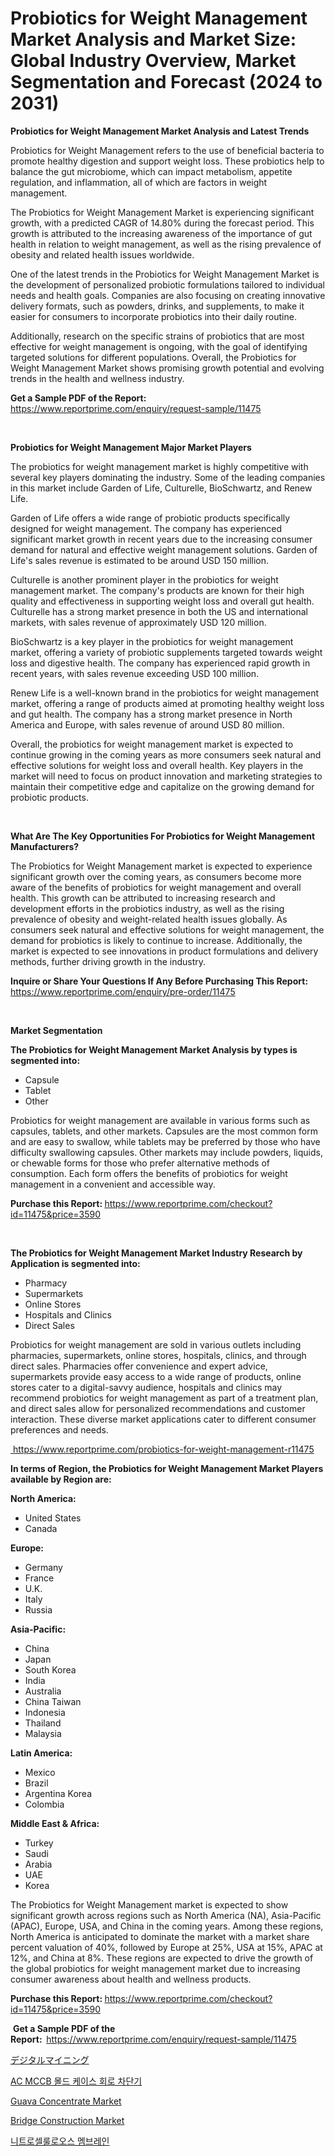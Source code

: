 <p><h1>Probiotics for Weight Management Market Analysis and Market Size: Global Industry Overview, Market Segmentation and Forecast (2024 to 2031)</h1></p><p><strong>Probiotics for Weight Management Market Analysis and Latest Trends</strong></p>
<p><p>Probiotics for Weight Management refers to the use of beneficial bacteria to promote healthy digestion and support weight loss. These probiotics help to balance the gut microbiome, which can impact metabolism, appetite regulation, and inflammation, all of which are factors in weight management.</p><p>The Probiotics for Weight Management Market is experiencing significant growth, with a predicted CAGR of 14.80% during the forecast period. This growth is attributed to the increasing awareness of the importance of gut health in relation to weight management, as well as the rising prevalence of obesity and related health issues worldwide.</p><p>One of the latest trends in the Probiotics for Weight Management Market is the development of personalized probiotic formulations tailored to individual needs and health goals. Companies are also focusing on creating innovative delivery formats, such as powders, drinks, and supplements, to make it easier for consumers to incorporate probiotics into their daily routine.</p><p>Additionally, research on the specific strains of probiotics that are most effective for weight management is ongoing, with the goal of identifying targeted solutions for different populations. Overall, the Probiotics for Weight Management Market shows promising growth potential and evolving trends in the health and wellness industry.</p></p>
<p><strong>Get a Sample PDF of the Report:&nbsp;</strong> <a href="https://www.reportprime.com/enquiry/request-sample/11475">https://www.reportprime.com/enquiry/request-sample/11475</a></p>
<p>&nbsp;</p>
<p><strong>Probiotics for Weight Management Major Market Players</strong></p>
<p><p>The probiotics for weight management market is highly competitive with several key players dominating the industry. Some of the leading companies in this market include Garden of Life, Culturelle, BioSchwartz, and Renew Life.</p><p>Garden of Life offers a wide range of probiotic products specifically designed for weight management. The company has experienced significant market growth in recent years due to the increasing consumer demand for natural and effective weight management solutions. Garden of Life's sales revenue is estimated to be around USD 150 million.</p><p>Culturelle is another prominent player in the probiotics for weight management market. The company's products are known for their high quality and effectiveness in supporting weight loss and overall gut health. Culturelle has a strong market presence in both the US and international markets, with sales revenue of approximately USD 120 million.</p><p>BioSchwartz is a key player in the probiotics for weight management market, offering a variety of probiotic supplements targeted towards weight loss and digestive health. The company has experienced rapid growth in recent years, with sales revenue exceeding USD 100 million.</p><p>Renew Life is a well-known brand in the probiotics for weight management market, offering a range of products aimed at promoting healthy weight loss and gut health. The company has a strong market presence in North America and Europe, with sales revenue of around USD 80 million.</p><p>Overall, the probiotics for weight management market is expected to continue growing in the coming years as more consumers seek natural and effective solutions for weight loss and overall health. Key players in the market will need to focus on product innovation and marketing strategies to maintain their competitive edge and capitalize on the growing demand for probiotic products.</p></p>
<p>&nbsp;</p>
<p><strong>What Are The Key Opportunities For Probiotics for Weight Management Manufacturers?</strong></p>
<p><p>The Probiotics for Weight Management market is expected to experience significant growth over the coming years, as consumers become more aware of the benefits of probiotics for weight management and overall health. This growth can be attributed to increasing research and development efforts in the probiotics industry, as well as the rising prevalence of obesity and weight-related health issues globally. As consumers seek natural and effective solutions for weight management, the demand for probiotics is likely to continue to increase. Additionally, the market is expected to see innovations in product formulations and delivery methods, further driving growth in the industry.</p></p>
<p><strong>Inquire or Share Your Questions If Any Before Purchasing This Report:</strong> <a href="https://www.reportprime.com/enquiry/pre-order/11475">https://www.reportprime.com/enquiry/pre-order/11475</a></p>
<p>&nbsp;</p>
<p><strong>Market Segmentation</strong></p>
<p><strong>The Probiotics for Weight Management Market Analysis by types is segmented into:</strong></p>
<p><ul><li>Capsule</li><li>Tablet</li><li>Other</li></ul></p>
<p><p>Probiotics for weight management are available in various forms such as capsules, tablets, and other markets. Capsules are the most common form and are easy to swallow, while tablets may be preferred by those who have difficulty swallowing capsules. Other markets may include powders, liquids, or chewable forms for those who prefer alternative methods of consumption. Each form offers the benefits of probiotics for weight management in a convenient and accessible way.</p></p>
<p><strong>Purchase this Report:&nbsp;</strong><a href="https://www.reportprime.com/checkout?id=11475&price=3590">https://www.reportprime.com/checkout?id=11475&price=3590</a></p>
<p>&nbsp;</p>
<p><strong>The Probiotics for Weight Management Market Industry Research by Application is segmented into:</strong></p>
<p><ul><li>Pharmacy</li><li>Supermarkets</li><li>Online Stores</li><li>Hospitals and Clinics</li><li>Direct Sales</li></ul></p>
<p><p>Probiotics for weight management are sold in various outlets including pharmacies, supermarkets, online stores, hospitals, clinics, and through direct sales. Pharmacies offer convenience and expert advice, supermarkets provide easy access to a wide range of products, online stores cater to a digital-savvy audience, hospitals and clinics may recommend probiotics for weight management as part of a treatment plan, and direct sales allow for personalized recommendations and customer interaction. These diverse market applications cater to different consumer preferences and needs.</p></p>
<p><a href="https://www.reportprime.com/probiotics-for-weight-management-r11475">&nbsp;https://www.reportprime.com/probiotics-for-weight-management-r11475</a></p>
<p><strong>In terms of Region, the Probiotics for Weight Management Market Players available by Region are:</strong></p>
<p>
    <p> <strong> North America: </strong>
        <ul>
            <li>United States</li>
            <li>Canada</li>
        </ul>
        </p> 
    <p> <strong> Europe: </strong>
        <ul>
            <li>Germany</li>
            <li>France</li>
            <li>U.K.</li>
            <li>Italy</li>
            <li>Russia</li>
        </ul>
        </p> 
    <p> <strong> Asia-Pacific: </strong>
        <ul>
            <li>China</li>
            <li>Japan</li>
            <li>South Korea</li>
            <li>India</li>
            <li>Australia</li>
            <li>China Taiwan</li>
            <li>Indonesia</li>
            <li>Thailand</li>
            <li>Malaysia</li>
        </ul>
        </p> 
    <p> <strong> Latin America: </strong>
        <ul>
            <li>Mexico</li>
            <li>Brazil</li>
            <li>Argentina Korea</li>
            <li>Colombia</li>
        </ul>
        </p> 
    <p> <strong> Middle East & Africa: </strong>
        <ul>
            <li>Turkey</li>
            <li>Saudi</li>
            <li>Arabia</li>
            <li>UAE</li>
            <li>Korea</li>
        </ul>
    </p>
    </p>
<p><p>The Probiotics for Weight Management market is expected to show significant growth across regions such as North America (NA), Asia-Pacific (APAC), Europe, USA, and China in the coming years. Among these regions, North America is anticipated to dominate the market with a market share percent valuation of 40%, followed by Europe at 25%, USA at 15%, APAC at 12%, and China at 8%. These regions are expected to drive the growth of the global probiotics for weight management market due to increasing consumer awareness about health and wellness products.</p></p>
<p><strong>Purchase this Report: </strong><a href="https://www.reportprime.com/checkout?id=11475&price=3590">https://www.reportprime.com/checkout?id=11475&price=3590</a></p>
<p>&nbsp;<strong>Get a Sample PDF of the Report:&nbsp;&nbsp;</strong><a href="https://www.reportprime.com/enquiry/request-sample/11475">https://www.reportprime.com/enquiry/request-sample/11475</a></p>
<p><strong></strong></p>
<p><p><a href="https://medium.com/@jonathanforsyth44/2024%E5%B9%B4%E3%81%8B%E3%82%892031%E5%B9%B4%E3%81%BE%E3%81%A7%E3%81%AE%E3%83%87%E3%82%B8%E3%82%BF%E3%83%AB%E3%83%9E%E3%82%A4%E3%83%8B%E3%83%B3%E3%82%B0%E5%B8%82%E5%A0%B4%E3%82%B7%E3%82%A7%E3%82%A2%E3%81%A8%E7%AB%B6%E4%BA%89%E3%81%AE%E6%99%AF%E8%A6%B3%E3%81%AB%E5%AF%BE%E3%81%99%E3%82%8B%E6%B4%9E%E5%AF%9F-af0a339ac765">デジタルマイニング</a></p><p><a href="https://github.com/ThomasElmes2022/Market-Research-Report-List-1/blob/main/1823619123687.md">AC MCCB 몰드 케이스 회로 차단기</a></p><p><a href="https://github.com/DarrenSipes1990/Market-Research-Report-List-2/blob/main/guava-concentrate-market.md">Guava Concentrate Market</a></p><p><a href="https://github.com/Airanohannonzb68e5pb53oc1/Market-Research-Report-List-3/blob/main/bridge-construction-market.md">Bridge Construction Market</a></p><p><a href="https://medium.com/@marchall15/%EA%B8%80%EB%A1%9C%EB%B2%8C-%EB%8B%88%ED%8A%B8%EB%A1%9C%EC%85%80%EB%A3%B0%EB%A1%9C%EC%8A%A4-%EB%A9%A4%EB%B8%8C%EB%A0%88%EC%9D%B8-%EC%82%B0%EC%97%85-%EC%A2%85%EB%A5%98-%EC%9D%91%EC%9A%A9-%EC%8B%9C%EC%9E%A5-%EC%B0%B8%EC%97%AC%EC%9E%90-%EC%A7%80%EC%97%AD-%EC%84%B1%EC%9E%A5-%EB%B6%84%EC%84%9D-%EB%B0%8F-%EB%AF%B8%EB%9E%98-%EC%8B%9C%EB%82%98%EB%A6%AC%EC%98%A4-2024-2031-df9cfe839e87">니트로셀룰로오스 멤브레인</a></p></p>